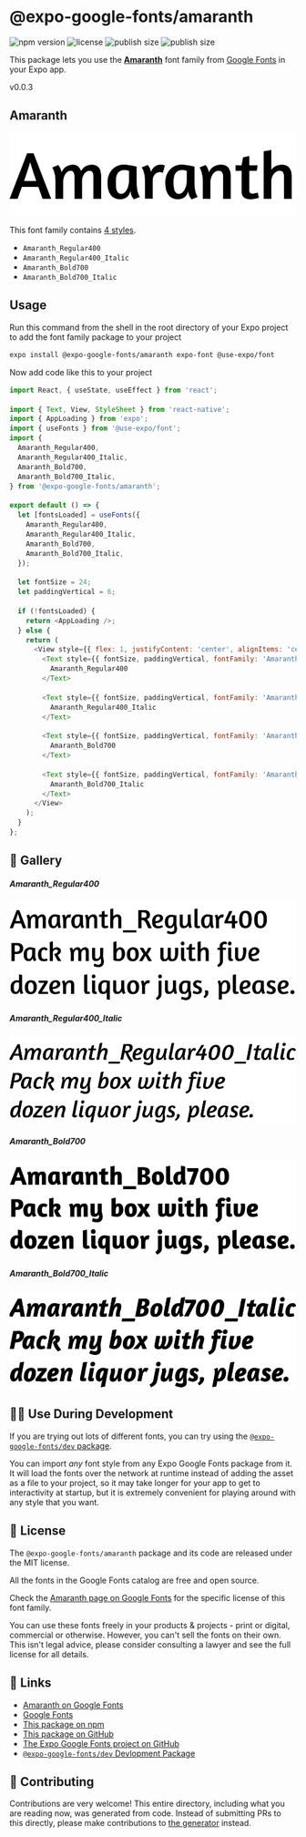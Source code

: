 # @expo-google-fonts/amaranth

![npm version](https://flat.badgen.net/npm/v/@expo-google-fonts/amaranth)
![license](https://flat.badgen.net/github/license/expo/google-fonts)
![publish size](https://flat.badgen.net/packagephobia/install/@expo-google-fonts/amaranth)
![publish size](https://flat.badgen.net/packagephobia/publish/@expo-google-fonts/amaranth)

This package lets you use the [**Amaranth**](https://fonts.google.com/specimen/Amaranth) font family from [Google Fonts](https://fonts.google.com/) in your Expo app.

v0.0.3

## Amaranth

![Amaranth](./font-family.png)

This font family contains [4 styles](#-gallery).

- `Amaranth_Regular400`
- `Amaranth_Regular400_Italic`
- `Amaranth_Bold700`
- `Amaranth_Bold700_Italic`

## Usage

Run this command from the shell in the root directory of your Expo project to add the font family package to your project
```sh
expo install @expo-google-fonts/amaranth expo-font @use-expo/font
```

Now add code like this to your project
```js
import React, { useState, useEffect } from 'react';

import { Text, View, StyleSheet } from 'react-native';
import { AppLoading } from 'expo';
import { useFonts } from '@use-expo/font';
import {
  Amaranth_Regular400,
  Amaranth_Regular400_Italic,
  Amaranth_Bold700,
  Amaranth_Bold700_Italic,
} from '@expo-google-fonts/amaranth';

export default () => {
  let [fontsLoaded] = useFonts({
    Amaranth_Regular400,
    Amaranth_Regular400_Italic,
    Amaranth_Bold700,
    Amaranth_Bold700_Italic,
  });

  let fontSize = 24;
  let paddingVertical = 6;

  if (!fontsLoaded) {
    return <AppLoading />;
  } else {
    return (
      <View style={{ flex: 1, justifyContent: 'center', alignItems: 'center' }}>
        <Text style={{ fontSize, paddingVertical, fontFamily: 'Amaranth_Regular400' }}>
          Amaranth_Regular400
        </Text>

        <Text style={{ fontSize, paddingVertical, fontFamily: 'Amaranth_Regular400_Italic' }}>
          Amaranth_Regular400_Italic
        </Text>

        <Text style={{ fontSize, paddingVertical, fontFamily: 'Amaranth_Bold700' }}>
          Amaranth_Bold700
        </Text>

        <Text style={{ fontSize, paddingVertical, fontFamily: 'Amaranth_Bold700_Italic' }}>
          Amaranth_Bold700_Italic
        </Text>
      </View>
    );
  }
};

```

## 🔡 Gallery

##### Amaranth_Regular400
![Amaranth_Regular400](./4b8c69a7d5f0b230b1b010da8da3ad4ccb84f4dff4a1247a14af83392c9ecf64.ttf.png)

##### Amaranth_Regular400_Italic
![Amaranth_Regular400_Italic](./359639014bf096771cbebb373f2d347f8e1b44a2ef2b48556e1a21289dbc7eb5.ttf.png)

##### Amaranth_Bold700
![Amaranth_Bold700](./9b35625ebc301f471cd70df7575f4fc81597a8ab27dc321418707c40d8a99616.ttf.png)

##### Amaranth_Bold700_Italic
![Amaranth_Bold700_Italic](./48c74968a6ddedd92d0c4d4e05959d24a1ae124fce3ab60c793c5a331dddee10.ttf.png)


## 👩‍💻 Use During Development

If you are trying out lots of different fonts, you can try using the [`@expo-google-fonts/dev` package](https://github.com/expo/google-fonts/tree/master/font-packages/dev#readme).

You can import *any* font style from any Expo Google Fonts package from it. It will load the fonts
over the network at runtime instead of adding the asset as a file to your project, so it may take longer
for your app to get to interactivity at startup, but it is extremely convenient
for playing around with any style that you want.

## 📖 License

The `@expo-google-fonts/amaranth` package and its code are released under the MIT license.

All the fonts in the Google Fonts catalog are free and open source.

Check the [Amaranth page on Google Fonts](https://fonts.google.com/specimen/Amaranth) for the specific license of this font family.

You can use these fonts freely in your products & projects - print or digital, commercial or otherwise. However, you can't sell the fonts on their own. This isn't legal advice, please consider consulting a lawyer and see the full license for all details.

## 🔗 Links

- [Amaranth on Google Fonts](https://fonts.google.com/specimen/Amaranth)
- [Google Fonts](https://fonts.google.com/)
- [This package on npm](https://www.npmjs.com/package/@expo-google-fonts/amaranth)
- [This package on GitHub](https://github.com/expo/google-fonts/tree/master/font-packages/amaranth)
- [The Expo Google Fonts project on GitHub](https://github.com/expo/google-fonts)
- [`@expo-google-fonts/dev` Devlopment Package](https://github.com/expo/google-fonts/tree/master/font-packages/dev)


## 🤝 Contributing

Contributions are very welcome! This entire directory, including what you are reading now, was generated from code. Instead of submitting PRs to this directly, please make contributions to [the generator](https://github.com/expo/google-fonts/tree/master/packages/generator) instead.
